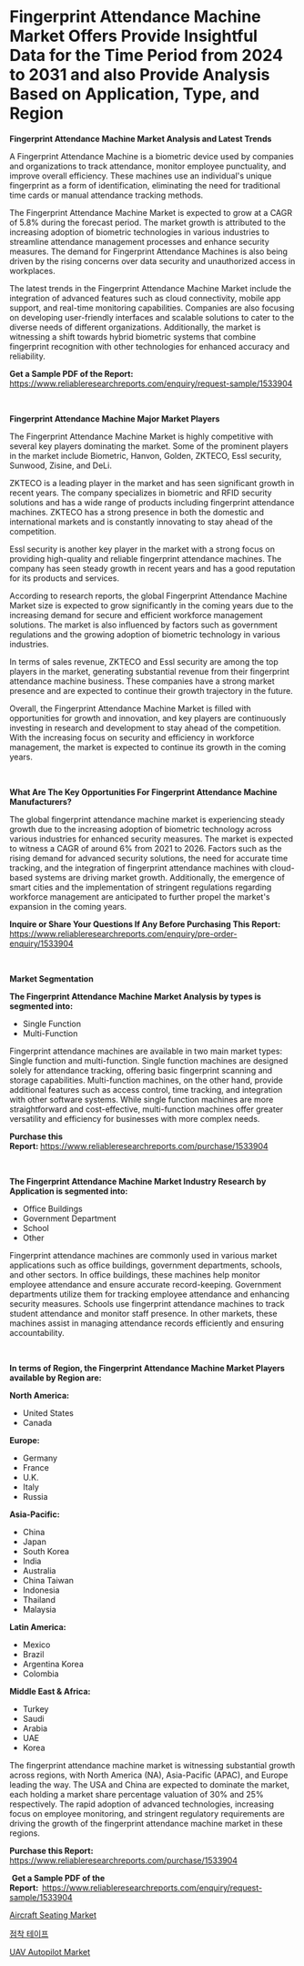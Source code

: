 <p><h1>Fingerprint Attendance Machine Market Offers Provide Insightful Data for the Time Period from 2024 to 2031 and also Provide Analysis Based on Application, Type, and Region</h1></p><p><strong>Fingerprint Attendance Machine Market Analysis and Latest Trends</strong></p>
<p><p>A Fingerprint Attendance Machine is a biometric device used by companies and organizations to track attendance, monitor employee punctuality, and improve overall efficiency. These machines use an individual's unique fingerprint as a form of identification, eliminating the need for traditional time cards or manual attendance tracking methods.</p><p>The Fingerprint Attendance Machine Market is expected to grow at a CAGR of 5.8% during the forecast period. The market growth is attributed to the increasing adoption of biometric technologies in various industries to streamline attendance management processes and enhance security measures. The demand for Fingerprint Attendance Machines is also being driven by the rising concerns over data security and unauthorized access in workplaces.</p><p>The latest trends in the Fingerprint Attendance Machine Market include the integration of advanced features such as cloud connectivity, mobile app support, and real-time monitoring capabilities. Companies are also focusing on developing user-friendly interfaces and scalable solutions to cater to the diverse needs of different organizations. Additionally, the market is witnessing a shift towards hybrid biometric systems that combine fingerprint recognition with other technologies for enhanced accuracy and reliability.</p></p>
<p><strong>Get a Sample PDF of the Report:&nbsp;</strong> <a href="https://www.reliableresearchreports.com/enquiry/request-sample/1533904">https://www.reliableresearchreports.com/enquiry/request-sample/1533904</a></p>
<p>&nbsp;</p>
<p><strong>Fingerprint Attendance Machine Major Market Players</strong></p>
<p><p>The Fingerprint Attendance Machine Market is highly competitive with several key players dominating the market. Some of the prominent players in the market include Biometric, Hanvon, Golden, ZKTECO, Essl security, Sunwood, Zisine, and DeLi.</p><p>ZKTECO is a leading player in the market and has seen significant growth in recent years. The company specializes in biometric and RFID security solutions and has a wide range of products including fingerprint attendance machines. ZKTECO has a strong presence in both the domestic and international markets and is constantly innovating to stay ahead of the competition.</p><p>Essl security is another key player in the market with a strong focus on providing high-quality and reliable fingerprint attendance machines. The company has seen steady growth in recent years and has a good reputation for its products and services.</p><p>According to research reports, the global Fingerprint Attendance Machine Market size is expected to grow significantly in the coming years due to the increasing demand for secure and efficient workforce management solutions. The market is also influenced by factors such as government regulations and the growing adoption of biometric technology in various industries.</p><p>In terms of sales revenue, ZKTECO and Essl security are among the top players in the market, generating substantial revenue from their fingerprint attendance machine business. These companies have a strong market presence and are expected to continue their growth trajectory in the future.</p><p>Overall, the Fingerprint Attendance Machine Market is filled with opportunities for growth and innovation, and key players are continuously investing in research and development to stay ahead of the competition. With the increasing focus on security and efficiency in workforce management, the market is expected to continue its growth in the coming years.</p></p>
<p>&nbsp;</p>
<p><strong>What Are The Key Opportunities For Fingerprint Attendance Machine Manufacturers?</strong></p>
<p><p>The global fingerprint attendance machine market is experiencing steady growth due to the increasing adoption of biometric technology across various industries for enhanced security measures. The market is expected to witness a CAGR of around 6% from 2021 to 2026. Factors such as the rising demand for advanced security solutions, the need for accurate time tracking, and the integration of fingerprint attendance machines with cloud-based systems are driving market growth. Additionally, the emergence of smart cities and the implementation of stringent regulations regarding workforce management are anticipated to further propel the market's expansion in the coming years.</p></p>
<p><strong>Inquire or Share Your Questions If Any Before Purchasing This Report:</strong> <a href="https://www.reliableresearchreports.com/enquiry/pre-order-enquiry/1533904">https://www.reliableresearchreports.com/enquiry/pre-order-enquiry/1533904</a></p>
<p>&nbsp;</p>
<p><strong>Market Segmentation</strong></p>
<p><strong>The Fingerprint Attendance Machine Market Analysis by types is segmented into:</strong></p>
<p><ul><li>Single Function</li><li>Multi-Function</li></ul></p>
<p><p>Fingerprint attendance machines are available in two main market types: Single function and multi-function. Single function machines are designed solely for attendance tracking, offering basic fingerprint scanning and storage capabilities. Multi-function machines, on the other hand, provide additional features such as access control, time tracking, and integration with other software systems. While single function machines are more straightforward and cost-effective, multi-function machines offer greater versatility and efficiency for businesses with more complex needs.</p></p>
<p><strong>Purchase this Report:&nbsp;</strong><a href="https://www.reliableresearchreports.com/purchase/1533904">https://www.reliableresearchreports.com/purchase/1533904</a></p>
<p>&nbsp;</p>
<p><strong>The Fingerprint Attendance Machine Market Industry Research by Application is segmented into:</strong></p>
<p><ul><li>Office Buildings</li><li>Government Department</li><li>School</li><li>Other</li></ul></p>
<p><p>Fingerprint attendance machines are commonly used in various market applications such as office buildings, government departments, schools, and other sectors. In office buildings, these machines help monitor employee attendance and ensure accurate record-keeping. Government departments utilize them for tracking employee attendance and enhancing security measures. Schools use fingerprint attendance machines to track student attendance and monitor staff presence. In other markets, these machines assist in managing attendance records efficiently and ensuring accountability.</p></p>
<p>&nbsp;</p>
<p><strong>In terms of Region, the Fingerprint Attendance Machine Market Players available by Region are:</strong></p>
<p>
    <p> <strong> North America: </strong>
        <ul>
            <li>United States</li>
            <li>Canada</li>
        </ul>
        </p> 
    <p> <strong> Europe: </strong>
        <ul>
            <li>Germany</li>
            <li>France</li>
            <li>U.K.</li>
            <li>Italy</li>
            <li>Russia</li>
        </ul>
        </p> 
    <p> <strong> Asia-Pacific: </strong>
        <ul>
            <li>China</li>
            <li>Japan</li>
            <li>South Korea</li>
            <li>India</li>
            <li>Australia</li>
            <li>China Taiwan</li>
            <li>Indonesia</li>
            <li>Thailand</li>
            <li>Malaysia</li>
        </ul>
        </p> 
    <p> <strong> Latin America: </strong>
        <ul>
            <li>Mexico</li>
            <li>Brazil</li>
            <li>Argentina Korea</li>
            <li>Colombia</li>
        </ul>
        </p> 
    <p> <strong> Middle East & Africa: </strong>
        <ul>
            <li>Turkey</li>
            <li>Saudi</li>
            <li>Arabia</li>
            <li>UAE</li>
            <li>Korea</li>
        </ul>
    </p>
    </p>
<p><p>The fingerprint attendance machine market is witnessing substantial growth across regions, with North America (NA), Asia-Pacific (APAC), and Europe leading the way. The USA and China are expected to dominate the market, each holding a market share percentage valuation of 30% and 25% respectively. The rapid adoption of advanced technologies, increasing focus on employee monitoring, and stringent regulatory requirements are driving the growth of the fingerprint attendance machine market in these regions.</p></p>
<p><strong>Purchase this Report: </strong><a href="https://www.reliableresearchreports.com/purchase/1533904">https://www.reliableresearchreports.com/purchase/1533904</a></p>
<p>&nbsp;<strong>Get a Sample PDF of the Report:&nbsp;&nbsp;</strong><a href="https://www.reliableresearchreports.com/enquiry/request-sample/1533904">https://www.reliableresearchreports.com/enquiry/request-sample/1533904</a></p>
<p><strong></strong></p>
<p><p><a href="https://issuu.com/reportprime-2/docs/aircraft-seating-market-size-2030.pptx">Aircraft Seating Market</a></p><p><a href="https://github.com/royErdmtyan906778/Market-Research-Report-List-1/blob/main/11361608538.md">점착 테이프</a></p><p><a href="https://issuu.com/reportprime-2/docs/uav-autopilot-market-size-2030.pptx">UAV Autopilot Market</a></p></p>